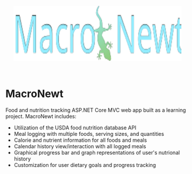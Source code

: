 <p align="center">
  <img width="460" height="150"         src="https://github.com/emsmith8/MacroNewt/blob/master/MacroNewt/wwwroot/images/fullLogoCenteringTest.svg">
</p>
</br>

# MacroNewt

Food and nutrition tracking ASP.NET Core MVC web app built as a learning project. MacroNewt includes:

<ul>
  <li> Utilization of the USDA food nutrition database API </li>
  <li> Meal logging with multiple foods, serving sizes, and quantities </li>
  <li> Calorie and nutrient information for all foods and meals </li>
  <li> Calendar history view/interaction with all logged meals </li>
  <li> Graphical progress bar and graph representations of user's nutrional history  </li>
  <li> Customization for user dietary goals and progress tracking </li>
</ul>
